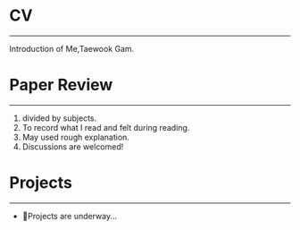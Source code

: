 # CV
---
Introduction of Me,Taewook Gam.

# Paper Review
---
1. divided by subjects.
2. To record what I read and felt during reading.
3. May used rough explanation.
4. Discussions are welcomed!

# Projects
---
* Projects are underway...


